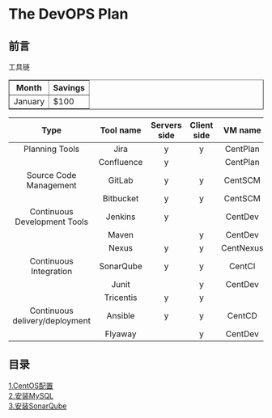 # The DevOPS Plan #
## 前言 ##
工具链  
<table border="1">
  <tr>
    <th>Month</th>
    <th>Savings</th>
  </tr>
  <tr>
    <td>January</td>
    <td>$100</td>
  </tr>
</table>

|Type                   |Tool name  |Servers side   |Client side|VM name    |Dependence |
|:-:                    |:-:        |:-:            |:-:        |:-:        |:-:        |
|Planning Tools         |Jira       |y              |y          |CentPlan   |           |
|                       |Confluence |y              |           |CentPlan   |           |
|Source Code Management |GitLab     |y              |y          |CentSCM    |           |
|                       |Bitbucket  |y              |y          |CentSCM    |           |
|Continuous Development Tools   |Jenkins|y          |           |CentDev    |           |
|                       |Maven      |               |y          |CentDev    |           |
|                       |Nexus      |y              |y          |CentNexus  |           |
|Continuous Integration |SonarQube  |y              |y          |CentCI     |           |
|                       |Junit      |               |y          |CentDev    |           |
|                       |Tricentis  |y              |y           |           |           |
|Continuous delivery/deployment|Ansible|y           |y          |CentCD     |           |
|                       |Flyaway    |               |y          |CentDev    |           |
## 目录 ##
[1.CentOS配置](CentOS_configure.md)  
[2.安装MySQL](Install_MySQL.md)  
[3.安装SonarQube](Install_SonarQube.md)